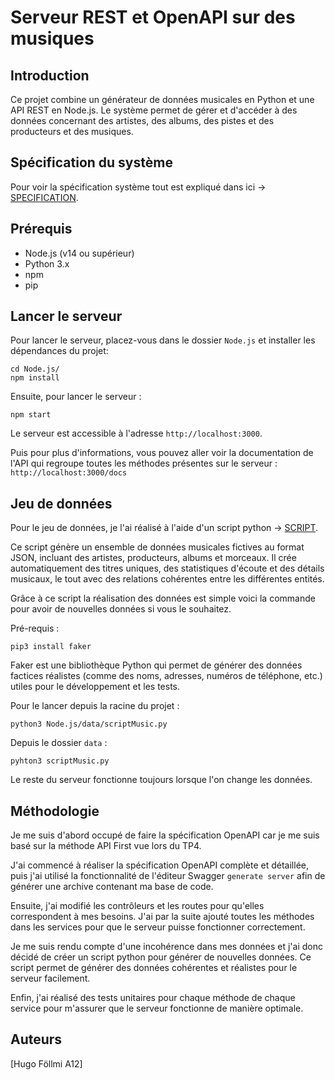 # Serveur REST et OpenAPI sur des musiques

## Introduction

Ce projet combine un générateur de données musicales en Python et une API REST en Node.js. Le système permet de gérer et
d'accéder à des données concernant des artistes, des albums, des pistes et des producteurs et des musiques.

## Spécification du système

Pour voir la spécification système tout est expliqué dans ici → [SPECIFICATION](SPECIFICATION.md).

## Prérequis

- Node.js (v14 ou supérieur)
- Python 3.x
- npm
- pip

## Lancer le serveur

Pour lancer le serveur, placez-vous dans le dossier `Node.js` et installer les dépendances du projet:

```
cd Node.js/
npm install
```

Ensuite, pour lancer le serveur :

```
npm start
```

Le serveur est accessible à l'adresse `http://localhost:3000`.

Puis pour plus d'informations, vous pouvez aller voir la documentation de l'API qui regroupe toutes les méthodes
présentes
sur le serveur : `http://localhost:3000/docs`

## Jeu de données

Pour le jeu de données, je l'ai réalisé à l'aide d'un script python → [SCRIPT](Node.js/data/scriptMusic.py).

Ce script génère un ensemble de données musicales fictives au format JSON, incluant des artistes, producteurs, albums et
morceaux. Il crée automatiquement des titres uniques, des statistiques d'écoute et des détails musicaux, le tout avec
des relations cohérentes entre les différentes entités.

Grâce à ce script la réalisation des données est simple voici la commande pour avoir de nouvelles données si vous le
souhaitez.

Pré-requis :

```
pip3 install faker
```

Faker est une bibliothèque Python qui permet de générer des données factices réalistes (comme des noms, adresses,
numéros de téléphone, etc.) utiles pour le développement et les tests.

Pour le lancer depuis la racine du projet :

```
python3 Node.js/data/scriptMusic.py
```

Depuis le dossier `data` :

```
pyhton3 scriptMusic.py
```

Le reste du serveur fonctionne toujours lorsque l'on change les données.

## Méthodologie

Je me suis d'abord occupé de faire la spécification OpenAPI car je me suis basé sur la méthode API First vue lors du
TP4.

J'ai commencé à réaliser la spécification OpenAPI complète et détaillée, puis j'ai utilisé la fonctionnalité de
l'éditeur Swagger `generate server` afin de générer une archive contenant ma base de code.

Ensuite, j'ai modifié les contrôleurs et les routes pour qu'elles correspondent à mes besoins.
J'ai par la suite ajouté toutes les méthodes dans les services pour que le serveur puisse fonctionner correctement.

Je me suis rendu compte d'une incohérence dans mes données et j'ai donc décidé de créer un script python pour générer de
nouvelles données. Ce script permet de générer des données cohérentes et réalistes pour le serveur facilement.

Enfin, j'ai réalisé des tests unitaires pour chaque méthode de chaque service pour m'assurer que le serveur fonctionne
de
manière optimale.

## Auteurs

[Hugo Föllmi A12]
